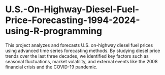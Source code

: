 # U.S.-On-Highway-Diesel-Fuel-Price-Forecasting-1994-2024-using-R-programming
This project analyzes and forecasts U.S. on-highway diesel fuel prices using advanced time series forecasting methods. By studying diesel price trends over the last three decades, we identified key factors such as seasonal fluctuations, market volatility, and external events like the 2008 financial crisis and the COVID-19 pandemic.
